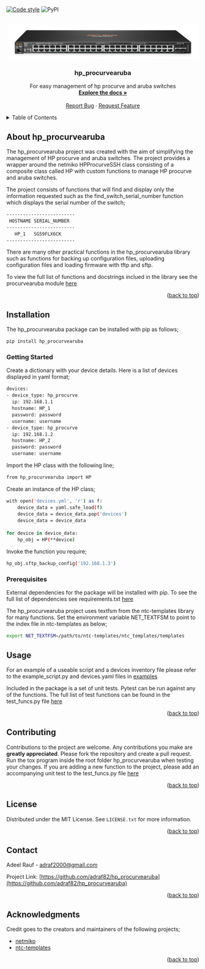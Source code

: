 <div id="top"></div>

[![Code style][black-shield]][black-url]
![PyPI](https://img.shields.io/pypi/v/hp_procurvearuba)

<!-- PROJECT LOGO -->
<br />
<div align="center">
  <a href="https://github.com/adraf82/hp_procurvearuba">
    <img src="images/switch.jpg" alt="Logo" width="500" height="90">
  </a>

<h3 align="center">hp_procurvearuba</h3>

  <p align="center">
    For easy management of hp procurve and aruba switches
    <br />
    <a href="https://github.com/adraf82/hp_procurvearuba"><strong>Explore the docs »</strong></a>
    <br />
    <br />
    <a href="https://github.com/adraf82/hp_procurvearuba/issues">Report Bug</a>
    ·
    <a href="https://github.com/adraf82/hp_procurvearuba/issues">Request Feature</a>
  </p>
</div>

<!-- TABLE OF CONTENTS -->
<details>
  <summary>Table of Contents</summary>
  <ol>
    <li>
      <a href="#about-the-project">About The Project</a>
      <ul>
        <li><a href="#built-with">Built With</a></li>
      </ul>
    </li>
    <li>
      <a href="#getting-started">Getting Started</a>
      <ul>
        <li><a href="#prerequisites">Prerequisites</a></li>
        <li><a href="#installation">Installation</a></li>
      </ul>
    </li>
    <li><a href="#usage">Usage</a></li>
    <li><a href="#roadmap">Roadmap</a></li>
    <li><a href="#contributing">Contributing</a></li>
    <li><a href="#license">License</a></li>
    <li><a href="#contact">Contact</a></li>
    <li><a href="#acknowledgments">Acknowledgments</a></li>
  </ol>
</details>
<!-- ABOUT THE PROJECT -->

## About hp_procurvearuba
The hp_procurvearuba project was created with the aim of simplifying the management of
HP procurve and aruba switches. The project provides a wrapper around the netmiko HPProcurveSSH
class consisting of a composite class called HP with custom functions to manage HP procurve and aruba switches.

The project consists of functions that will find and display only the information requested such as the
find_switch_serial_number function which displays the serial number of the switch;

```sh
-------------------------
 HOSTNAME SERIAL_NUMBER
-------------------------
   HP_1   SG59FLX6CK
-------------------------
```
There are many other practical functions in the hp_procurvearuba library such as functions for backing up configuration files, uploading configuration files and loading firmware with tftp and sftp.

To view the full list of functions and docstrings inclued in the library see the procurvearuba module [here](https://github.com/adraf82/hp_procurvearuba/tree/master/hp_procurvearuba)

<p align="right">(<a href="#top">back to top</a>)</p>

<!-- GETTING STARTED -->
## Installation

The hp_procurvearuba package can be installed with pip as follows;

```sh
pip install hp_procurvearuba
```

### Getting Started

Create a dictionary with your device details. Here is a list of devices displayed in yaml format;

```sh
devices:
- device_type: hp_procurve
  ip: 192.168.1.1
  hostname: HP_1
  password: password
  username: username
- device_type: hp_procurve
  ip: 192.168.1.2
  hostname: HP_2
  password: password
  username: username
```
Import the HP class with the following line;

```sh
from hp_procurvearuba import HP
```
Create an instance of the HP class;

```sh
with open('devices.yml', 'r') as f:
    device_data = yaml.safe_load(f)
    device_data = device_data.pop('devices')
    device_data = device_data

for device in device_data:
    hp_obj = HP(**device)
```

Invoke the function you require;

```sh
hp_obj.sftp_backup_config('192.168.1.3')
```

### Prerequisites

External dependencies for the package will be installed with pip. To see the full list of dependencies see requirements.txt [here](https://github.com/adraf82/hp_procurvearuba/blob/master/requirements.txt)

The hp_procurvearuba project uses textfsm from the ntc-templates library for many functions. Set the environment variable NET_TEXTFSM to point to the index file in ntc-templates as below;

```sh
export NET_TEXTFSM=/path/to/ntc-templates/ntc_templates/templates
```
<!-- USAGE EXAMPLES -->
## Usage

For an example of a useable script and a devices inventory file please refer to the example_script.py and devices.yaml files in [examples](https://github.com/adraf82/hp_procurvearuba/tree/master/examples)

Included in the package is a set of unit tests. Pytest can be run against any of the functions. The full list of test functions can be found in the test_funcs.py file [here](https://github.com/adraf82/hp_procurvearuba/tree/master/tests)

<p align="right">(<a href="#top">back to top</a>)</p>

<!-- CONTRIBUTING -->
## Contributing

Contributions to the project are welcome. Any contributions you make are **greatly appreciated**. Please fork the repository and create a pull request. Run the tox program inside the root folder hp_procurvearuba when testing your changes. If you are adding a new function to the project, please add an accompanying unit test to the test_funcs.py file [here](https://github.com/adraf82/hp_procurvearuba/tree/master/tests)

<p align="right">(<a href="#top">back to top</a>)</p>

<!-- LICENSE -->
## License

Distributed under the MIT License. See `LICENSE.txt` for more information.

<p align="right">(<a href="#top">back to top</a>)</p>

<!-- CONTACT -->
## Contact

Adeel Rauf - adraf2000@gmail.com

Project Link: [https://github.com/adraf82/hp_procurvearuba](https://github.com/adraf82/hp_procurvearuba)

<p align="right">(<a href="#top">back to top</a>)</p>

<!-- ACKNOWLEDGMENTS -->
## Acknowledgments

Credit goes to the creators and maintainers of the following projects;

* [netmiko](https://github.com/ktbyers/netmiko)
* [ntc-templates](https://github.com/networktocode/ntc-templates)

<p align="right">(<a href="#top">back to top</a>)</p>

<!-- MARKDOWN LINKS & IMAGES -->
<!-- https://www.markdownguide.org/basic-syntax/#reference-style-links -->
[black-shield]:https://img.shields.io/badge/code%20style-black-000000.svg
[black-url]:https://github.com/ambv/black
